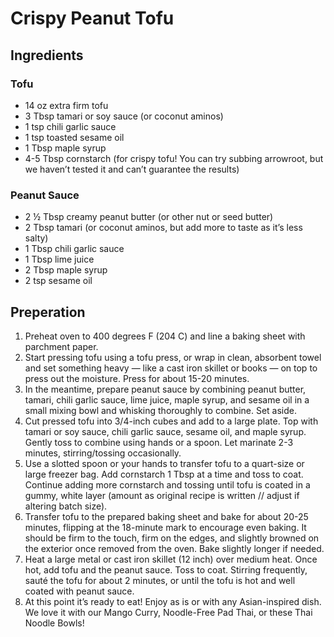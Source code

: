 # Crispy Peanut Tofu

## Ingredients
### Tofu
* 14 oz extra firm tofu
* 3 Tbsp tamari or soy sauce (or coconut aminos)
* 1 tsp chili garlic sauce
* 1 tsp toasted sesame oil
* 1 Tbsp maple syrup
* 4-5 Tbsp cornstarch (for crispy tofu! You can try subbing arrowroot, but we haven’t tested it and can’t guarantee the results)

### Peanut Sauce
* 2 ½ Tbsp creamy peanut butter (or other nut or seed butter)
* 2 Tbsp tamari (or coconut aminos, but add more to taste as it’s less salty)
* 1 Tbsp chili garlic sauce
* 1 Tbsp lime juice
* 2 Tbsp maple syrup
* 2 tsp sesame oil

## Preperation
1. Preheat oven to 400 degrees F (204 C) and line a baking sheet with parchment paper.
1. Start pressing tofu using a tofu press, or wrap in clean, absorbent towel and set something heavy — like a cast iron skillet or books — on top to press out the moisture. Press for about 15-20 minutes.
1. In the meantime, prepare peanut sauce by combining peanut butter, tamari, chili garlic sauce, lime juice, maple syrup, and sesame oil in a small mixing bowl and whisking thoroughly to combine. Set aside.
1. Cut pressed tofu into 3/4-inch cubes and add to a large plate. Top with tamari or soy sauce, chili garlic sauce, sesame oil, and maple syrup. Gently toss to combine using hands or a spoon. Let marinate 2-3 minutes, stirring/tossing occasionally.
1. Use a slotted spoon or your hands to transfer tofu to a quart-size or large freezer bag. Add cornstarch 1 Tbsp at a time and toss to coat. Continue adding more cornstarch and tossing until tofu is coated in a gummy, white layer (amount as original recipe is written // adjust if altering batch size).
1. Transfer tofu to the prepared baking sheet and bake for about 20-25 minutes, flipping at the 18-minute mark to encourage even baking. It should be firm to the touch, firm on the edges, and slightly browned on the exterior once removed from the oven. Bake slightly longer if needed.
1. Heat a large metal or cast iron skillet (12 inch) over medium heat. Once hot, add tofu and the peanut sauce. Toss to coat. Stirring frequently, sauté the tofu for about 2 minutes, or until the tofu is hot and well coated with peanut sauce.
1. At this point it’s ready to eat! Enjoy as is or with any Asian-inspired dish. We love it with our Mango Curry, Noodle-Free Pad Thai, or these Thai Noodle Bowls!
